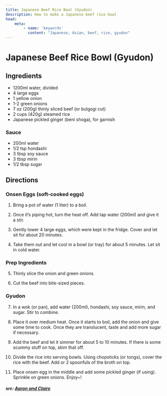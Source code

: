 ```yaml
---
title: Japanese Beef Rice Bowl (Gyudon)
description: How to make a Japanese beef rice bowl
head:
    meta:
        - name: 'keywords'
          content: "Japanese, Asian, beef, rice, gyudon"
---
```


# Japanese Beef Rice Bowl (Gyudon)
## Ingredients
- 1200ml water, divided
- 4 large eggs
- 1 yellow onion
- 1-2 green onions
- 7 oz (200g) thinly sliced beef (or bulgogi cut)
- 2 cups (420g) steamed rice
- Japanese pickled ginger (beni shoga), for garnish

### Sauce
- 200ml water
- 1/2 tsp hondashi
- 3 tbsp soy sauce
- 3 tbsp mirin
- 1/2 tbsp sugar

## Directions
### Onsen Eggs (soft-cooked eggs)
1. Bring a pot of water (1 liter) to a boil.

2. Once it’s piping hot, turn the heat off. Add tap water (200ml) and give it a stir.

3. Gently lower 4 large eggs, which were kept in the fridge. Cover and let sit for about 20 minutes.

4. Take them out and let cool in a bowl (or tray) for about 5 minutes. Let sit in cold water.

### Prep Ingredients
5. Thinly slice the onion and green onions.

6. Cut the beef into bite-sized pieces.

### Gyudon
7. In a wok (or pan), add water (200ml), hondashi, soy sauce, mirin, and sugar. Stir to combine.

8. Place it over medium heat. Once it starts to boil, add the onion and give some time to cook. Once they are translucent, taste and add more sugar if necessary.

9. Add the beef and let it simmer for about 5 to 10 minutes. If there is some scummy stuff on top, skim that off.

10. Divide the rice into serving bowls. Using chopsticks (or tongs), cover the rice with the beef. Add or 2 spoonfuls of the broth on top.

11. Place onsen egg in the middle and add some pickled ginger (if using). Sprinkle on green onions. Enjoy~!

##### src: [Aaron and Claire](https://aaronandclaire.com/gyudon-japanese-beef-rice-bowl-recipe/)
